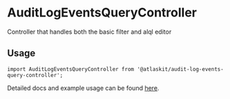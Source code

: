 # AuditLogEventsQueryController

Controller that handles both the basic filter and alql editor

## Usage

`import AuditLogEventsQueryController from '@atlaskit/audit-log-events-query-controller';`

Detailed docs and example usage can be found [here](https://atlaskit.atlassian.com/packages/audit-logs/audit-log-events-query-controller).
